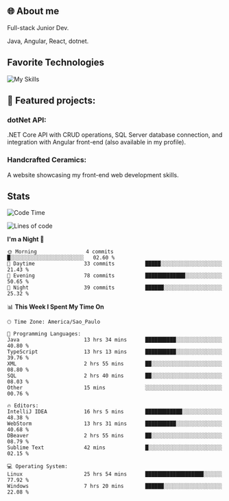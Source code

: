 ## 🌐 About me
Full-stack
Junior Dev. 

Java, Angular, React, dotnet.

## Favorite Technologies

![My Skills](https://go-skill-icons.vercel.app/api/icons?i=java,react,cs,angular,typescript,javascript,aws,bootstrap,docker&perline=3&titles=true)


## 🔧 Featured projects:
### dotNet API: 
.NET Core API with CRUD operations, SQL Server database connection, and integration with Angular front-end (also available in my profile).
### Handcrafted Ceramics: 
A website showcasing my front-end web development skills.

## Stats

<!--START_SECTION:waka-->
![Code Time](http://img.shields.io/badge/Code%20Time-170%20hrs%2011%20mins-blue)

![Lines of code](https://img.shields.io/badge/From%20Hello%20World%20I%27ve%20Written-40.3%20thousand%20lines%20of%20code-blue)

**I'm a Night 🦉** 

```text
🌞 Morning                4 commits           █░░░░░░░░░░░░░░░░░░░░░░░░   02.60 % 
🌆 Daytime                33 commits          █████░░░░░░░░░░░░░░░░░░░░   21.43 % 
🌃 Evening                78 commits          █████████████░░░░░░░░░░░░   50.65 % 
🌙 Night                  39 commits          ██████░░░░░░░░░░░░░░░░░░░   25.32 % 
```


📊 **This Week I Spent My Time On** 

```text
🕑︎ Time Zone: America/Sao_Paulo

💬 Programming Languages: 
Java                     13 hrs 34 mins      ██████████░░░░░░░░░░░░░░░   40.80 % 
TypeScript               13 hrs 13 mins      ██████████░░░░░░░░░░░░░░░   39.76 % 
XML                      2 hrs 55 mins       ██░░░░░░░░░░░░░░░░░░░░░░░   08.80 % 
SQL                      2 hrs 40 mins       ██░░░░░░░░░░░░░░░░░░░░░░░   08.03 % 
Other                    15 mins             ░░░░░░░░░░░░░░░░░░░░░░░░░   00.76 % 

🔥 Editors: 
IntelliJ IDEA            16 hrs 5 mins       ████████████░░░░░░░░░░░░░   48.38 % 
WebStorm                 13 hrs 31 mins      ██████████░░░░░░░░░░░░░░░   40.68 % 
DBeaver                  2 hrs 55 mins       ██░░░░░░░░░░░░░░░░░░░░░░░   08.79 % 
Sublime Text             42 mins             █░░░░░░░░░░░░░░░░░░░░░░░░   02.15 % 

💻 Operating System: 
Linux                    25 hrs 54 mins      ███████████████████░░░░░░   77.92 % 
Windows                  7 hrs 20 mins       ██████░░░░░░░░░░░░░░░░░░░   22.08 % 
```


<!--END_SECTION:waka-->

